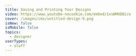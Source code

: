 ```yaml
---
title: Saving and Printing Your Designs
video: https://www.youtube-nocookie.com/embed/1xsWMODBico
cover: /images/cms/untitled-design-9.png
isNew: false
isMobile: false
topics:
  - designer
userTypes:
  - staff
---
```

